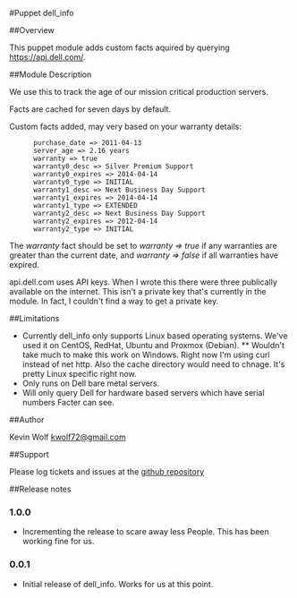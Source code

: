 #Puppet dell_info

##Overview

This puppet module adds custom facts aquired by querying https://api.dell.com/.

##Module Description

We use this to track the age of our mission critical production servers. 

Facts are cached for seven days by default.

Custom facts added, may very based on your warranty details:

```
      purchase_date => 2011-04-13
      server_age => 2.16 years
      warranty => true
      warranty0_desc => Silver Premium Support
      warranty0_expires => 2014-04-14
      warranty0_type => INITIAL
      warranty1_desc => Next Business Day Support
      warranty1_expires => 2014-04-14
      warranty1_type => EXTENDED
      warranty2_desc => Next Business Day Support
      warranty2_expires => 2012-04-14
      warranty2_type => INITIAL
```

The _warranty_ fact should be set to _warranty => true_ if any warranties are greater than the current date, and _warranty => false_ if all warranties have expired.

api.dell.com uses API keys.  When I wrote this there were three publically available on the internet.  This isn't a private key that's currently in the module.  In fact, I couldn't find a way to get a private key.

##Limitations

* Currently dell_info only supports Linux based operating systems.  We've used it on CentOS, RedHat, Ubuntu and Proxmox (Debian).
** Wouldn't take much to make this work on Windows.  Right now I'm using curl instead of net http.  Also the cache directory would need to chnage. It's pretty Linux specific right now.
* Only runs on Dell bare metal servers.
* Will only query Dell for hardware based servers which have serial numbers Facter can see.

##Author

Kevin Wolf
kwolf72@gmail.com

##Support

Please log tickets and issues at the [github repository](https://github.com/kwolf/dell_info/issues)

##Release notes
### 1.0.0
* Incrementing the release to scare away less People.  This has been working fine for us.

### 0.0.1

* Initial release of dell_info.  Works for us at this point.


